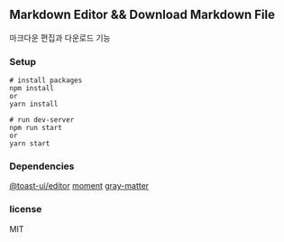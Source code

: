 ## Markdown Editor && Download Markdown File
마크다운 편집과 다운로드 기능 

### Setup
```
# install packages
npm install
or
yarn install

# run dev-server
npm run start
or 
yarn start
```

### Dependencies
[@toast-ui/editor](https://www.npmjs.com/package/@toast-ui/editor)
[moment](https://www.npmjs.com/package/moment)
[gray-matter](https://www.npmjs.com/package/gray-matter)

### license
MIT
